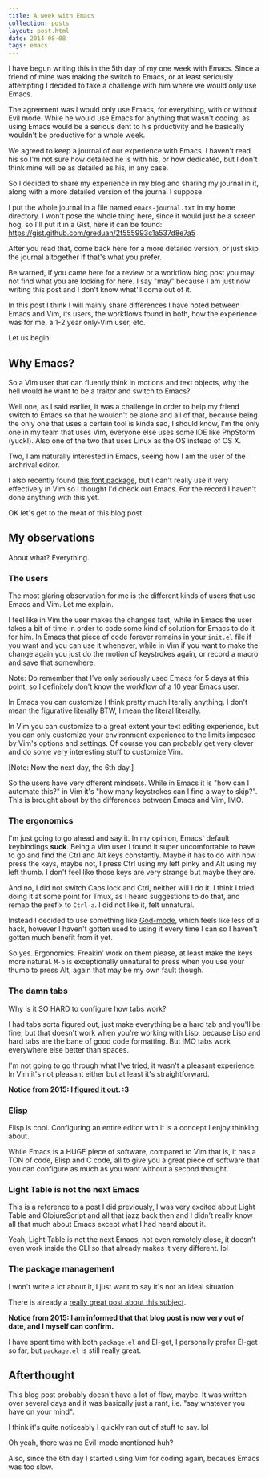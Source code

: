 ```yaml
---
title: A week with Emacs
collection: posts
layout: post.html
date: 2014-08-08
tags: emacs
---
```


I have begun writing this in the 5th day of my one week with Emacs.  Since a
friend of mine was making the switch to Emacs, or at least seriously attempting
I decided to take a challenge with him where we would only use Emacs.

The agreement was I would only use Emacs, for everything, with or without Evil
mode.  While he would use Emacs for anything that wasn't coding, as using Emacs
would be a serious dent to his prductivity and he basically wouldn't be
productive for a whole week.

We agreed to keep a journal of our experience with Emacs.  I haven't read his so
I'm not sure how detailed he is with his, or how dedicated, but I don't think
mine will be as detailed as his, in any case.

So I decided to share my experience in my blog and sharing my journal in it,
along with a more detailed version of the journal I suppose.

I put the whole journal in a file named `emacs-journal.txt` in my home
directory.  I won't pose the whole thing here, since it would just be a screen
hog, so I'll put it in a Gist, here it can be found:
<https://gist.github.com/greduan/2f555993c1a537d8e7a5>

After you read that, come back here for a more detailed version, or just skip
the journal altogether if that's what you prefer.

Be warned, if you came here for a review or a workflow blog post you may not
find what you are looking for here.  I say "may" because I am just now writing
this post and I don't know what'll come out of it.

In this post I think I will mainly share differences I have noted between
Emacs and Vim, its users, the workflows found in both, how the experience was
for me, a 1-2 year only-Vim user, etc.

Let us begin!

## Why Emacs?

So a Vim user that can fluently think in motions and text objects, why the hell
would he want to be a traitor and switch to Emacs?

Well one, as I said earlier, it was a challenge in order to help my friend
switch to Emacs so that he wouldn't be alone and all of that, because being
the only one that uses a certain tool is kinda sad, I should know, I'm the only
one in my team that uses Vim, everyone else uses some IDE like PhpStorm (yuck!).
Also one of the two that uses Linux as the OS instead of OS X.

Two, I am naturally interested in Emacs, seeing how I am the user of the
archrival editor.

I also recently found [this font package][fp], but I can't really use it very
effectively in Vim so I thought I'd check out Emacs.  For the record I haven't
done anything with this yet.

[fp]: http://input.fontbureau.com/

OK let's get to the meat of this blog post.

## My observations

About what?  Everything.

### The users

The most glaring observation for me is the different kinds of users that use
Emacs and Vim.  Let me explain.

I feel like in Vim the user makes the changes fast, while in Emacs the user
takes a bit of time in order to code some kind of solution for Emacs to do it
for him.  In Emacs that piece of code forever remains in your `init.el` file
if you want and you can use it whenever, while in Vim if you want to make the
change again you just do the motion of keystrokes again, or record a macro and
save that somewhere.

Note: Do remember that I've only seriously used Emacs for 5 days at this point,
so I definitely don't know the workflow of a 10 year Emacs user.

In Emacs you can customize I think pretty much literally anything.  I don't mean
the figurative literally BTW, I mean the literal literally.

In Vim you can customize to a great extent your text editing experience, but you
can only customize your environment experience to the limits imposed by Vim's
options and settings.  Of course you can probably get very clever and do some
very interesting stuff to customize Vim.

[Note: Now the next day, the 6th day.]

So the users have very dfferent mindsets.  While in Emacs it is "how can I
automate this?" in Vim it's "how many keystrokes can I find a way to skip?".
This is brought about by the differences between Emacs and Vim, IMO.

### The ergonomics

I'm just going to go ahead and say it.  In my opinion, Emacs' default
keybindings **suck**.  Being a Vim user I found it super uncomfortable to have
to go and find the Ctrl and Alt keys constantly.  Maybe it has to do with how I
press the keys, maybe not, I press Ctrl using my left pinky and Alt using my
left thumb.  I don't feel like those keys are very strange but maybe they are.

And no, I did not switch Caps lock and Ctrl, neither will I do it.  I think I
tried doing it at some point for Tmux, as I heard suggestions to do that, and
remap the prefix to `Ctrl-a`.  I did not like it, felt unnatural.

Instead I decided to use something like [God-mode][g], which feels like less of
a hack, however I haven't gotten used to using it every time I can so I haven't
gotten much benefit from it yet.

[g]: https://github.com/chrisdone/god-mode

So yes.  Ergonomics.  Freakin' work on them please, at least make the keys more
natural.  `M-b` is exceptionally unnatural to press when you use your thumb to
press Alt, again that may be my own fault though.

### The damn tabs

Why is it SO HARD to configure how tabs work?

I had tabs sorta figured out, just make everything be a hard tab and you'll be
fine, but that doesn't work when you're working with Lisp, because Lisp and
hard tabs are the bane of good code formatting.  But IMO tabs work everywhere
else better than spaces.

I'm not going to go through what I've tried, it wasn't a pleasant experience.
In Vim it's not pleasant either but at least it's straightforward.

**Notice from 2015: I [figured it out][bp]. :3**

[bp]: http://blog.greduan.com/2015-04-29-iahie.html

### Elisp

Elisp is cool.  Configuring an entire editor with it is a concept I enjoy
thinking about.

While Emacs is a HUGE piece of software, compared to Vim that is, it has a TON
of code, Elisp and C code, all to give you a great piece of software that you
can configure as much as you want without a second thought.

### Light Table is not the next Emacs

This is a reference to a post I did previously, I was very excited about Light
Table and ClojureScript and all that jazz back then and I didn't really know all
that much about Emacs except what I had heard about it.

Yeah, Light Table is not the next Emacs, not even remotely close, it doesn't
even work inside the CLI so that already makes it very different. lol

### The package management

I won't write a lot about it, I just want to say it's not an ideal situation.

There is already a [really great post about this subject][pm].

[pm]: http://batsov.com/articles/2012/02/19/package-management-in-emacs-the-good-the-bad-and-the-ugly/

**Notice from 2015: I am informed that that blog post is now very out of date,
and I myself can confirm.**

I have spent time with both `package.el` and El-get, I personally prefer
El-get so far, but `package.el` is still really great.

## Afterthought

This blog post probably doesn't have a lot of flow, maybe.  It was written over
several days and it was basically just a rant, i.e. "say whatever you have on
your mind".

I think it's quite noticeably I quickly ran out of stuff to say. lol

Oh yeah, there was no Evil-mode mentioned huh?

Also, since the 6th day I started using Vim for coding again, becaues Emacs was
too slow.
